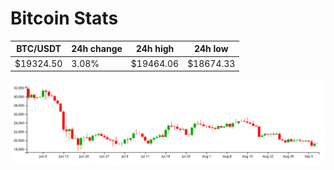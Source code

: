 # Bitcoin Stats

BTC/USDT|24h change|24h high|24h low|
|---|---|---|---|
|$19324.50|3.08%|$19464.06|$18674.33|

<img src="./chart.svg">
